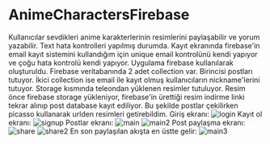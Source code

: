 # AnimeCharactersFirebase
Kullanıcılar sevdikleri anime karakterlerinin resimlerini paylaşabilir ve yorum yazabilir.
Text hata kontrolleri yapılmış durumda. Kayıt ekranında firebase'in email kayıt sistemini kullandığım için unique email kontrolünü kendi yapıyor ve çoğu hata kontrolü kendi yapıyor.
Uygulama firebase kullanılarak oluşturuldu. Firebase veritabanında 2 adet collection var. Birincisi postları tutuyor. İkici collection ise email ile kayıt olmuş kullanıcıların nickname'lerini tutuyor. Storage kısmında teleondan yüklenen resimler tutuluyor. Resim önce firebase storage yükleniyor, firebase'in ürettiği resim indirme linki tekrar alınıp post database kayıt ediliyor. Bu şekilde postlar çekilirken picasso kullanarak urlden resimleri getirebildim.
Giriş ekranı: ![login](https://user-images.githubusercontent.com/83123957/128631514-d9193c03-6346-438b-a417-4b6ea264169c.PNG)
Kayıt ol ekranı: ![signup](https://user-images.githubusercontent.com/83123957/128631579-5e6669cf-0754-403d-b9c2-72e8c2479694.PNG)
Postlar ekranı: ![main](https://user-images.githubusercontent.com/83123957/128631605-a399e9ab-374f-43a1-9f32-65abe7967ae3.PNG)
![main2](https://user-images.githubusercontent.com/83123957/128631608-c884845b-11a4-4ec5-a5ca-5b7ff5eb8732.PNG)
Post paylaşma ekranı: ![share](https://user-images.githubusercontent.com/83123957/128631708-fbb2d33a-6e0e-4ff7-90f1-d3be1b06e4a6.PNG)
![share2](https://user-images.githubusercontent.com/83123957/128631709-f651c1f8-98d5-491f-813a-510ad6dc97a5.PNG)
En son paylaşılan akışta en üstte gelir: 
![main3](https://user-images.githubusercontent.com/83123957/128631610-384c3c7d-e764-4876-964c-a6ac71ca5c3b.PNG)
